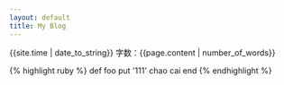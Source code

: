```yaml
---
layout: default
title: My Blog
---
```



{{site.time | date_to_string}}
字数：{{page.content | number_of_words}}


{% highlight ruby %}
def foo
	put '111' chao cai
end
{% endhighlight %}

